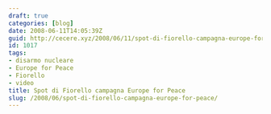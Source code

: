 ```yaml
---
draft: true
categories: [blog]
date: 2008-06-11T14:05:39Z
guid: http://cecere.xyz/2008/06/11/spot-di-fiorello-campagna-europe-for-peace/
id: 1017
tags:
- disarmo nucleare
- Europe for Peace
- Fiorello
- video
title: Spot di Fiorello campagna Europe for Peace
slug: /2008/06/spot-di-fiorello-campagna-europe-for-peace/
---
```


